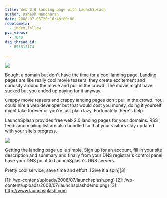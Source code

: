 ```yaml
---
title: Web 2.0 landing page with LaunchSplash
author: Danesh Manoharan
date: 2008-07-03T20:16:48+00:00
robotsmeta:
  - index,follow
pvc_views:
  - 7640
dsq_thread_id:
  - 893312174

---
```

![](/wp-content/uploads/2008/07/launchsplash-500x294.png)

Bought a domain but don't have the time for a cool landing page. Landing pages are like really cool movie teasers, they create excitement and curiosity around the movie and pull in the crowd. The movie might have sucked but you ended up paying for it anyway.

Crappy movie teasers and crappy landing pages don't pull in the crowd. You could hire a web developer but that would cost you money, doing it yourself might take forever or you're just plain lazy. Fortunately there's help.

LaunchSplash provides free web 2.0 landing pages for your domains. RSS feeds and mailing list are also bundled so that your visitors stay updated with your site's progress.

<!--more-->

![](/wp-content/uploads/2008/07/launchsplashdemo-500x294.png)

Getting the landing page up is simple. Sign up for an account, fill in your site description and summary and finally from your DNS registrar's control panel have your DNS point to LaunchSplash's DNS servers.

Pretty cool service, save time and effort. [Give it a spin][3].

 [1]: /wp-content/uploads/2008/07/launchsplash.png)
 [2]: /wp-content/uploads/2008/07/launchsplashdemo.png)
 [3]: http://www.launchsplash.com